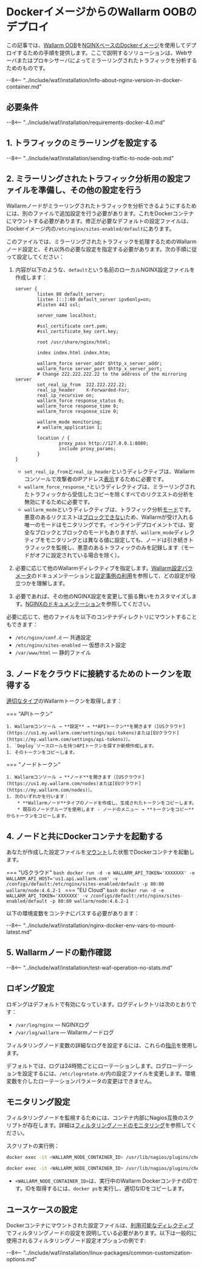 [doc-wallarm-mode]:             ../../../admin-en/configure-parameters-ja.md#wallarm_mode
[doc-config-params]:            ../../../admin-en/configure-parameters-ja.md
[doc-monitoring]:               ../../../admin-en/monitoring/intro.md
[waf-mode-instr]:               ../../../admin-en/configure-wallarm-mode.md
[logging-instr]:                ../../../admin-en/configure-logging.md
[proxy-balancer-instr]:         ../../../admin-en/using-proxy-or-balancer-ja.md
[process-time-limit-instr]:     ../../../admin-en/configure-parameters-ja.md#wallarm_process_time_limit
[allocating-memory-guide]:      ../../../admin-en/configuration-guides/allocate-resources-for-node.md
[nginx-waf-directives]:         ../../../admin-en/configure-parameters-ja.md
[graylist-docs]:                ../../../user-guides/ip-lists/graylist.md
[filtration-modes-docs]:        ../../../admin-en/configure-wallarm-mode.md
[application-configuration]:    ../../../user-guides/settings/applications.md
[ptrav-attack-docs]:            ../../../attacks-vulns-list.md#path-traversal
[attacks-in-ui-image]:          ../../../images/admin-guides/test-attacks-quickstart.png
[versioning-policy]:            ../../../updating-migrating/versioning-policy.md#version-list
[node-status-docs]:             ../../../admin-en/configure-statistics-service.md
[node-token]:                   ../../../quickstart.md#deploy-the-wallarm-filtering-node
[api-token]:                    ../../../user-guides/settings/api-tokens.md
[wallarm-token-types]:          ../../../user-guides/nodes/nodes.md#api-and-node-tokens-for-node-creation
[platform]:                     ../../supported-deployment-options.md
[oob-advantages-limitations]:   ../overview.md#advantages-and-limitations
[web-server-mirroring-examples]:overview.md#examples-of-web-server-configuration-for-traffic-mirroring
[memory-instr]:                 ../../../admin-en/configuration-guides/allocate-resources-for-node.md

# DockerイメージからのWallarm OOBのデプロイ

この記事では、[Wallarm OOB](overview.md)を[NGINXベースのDockerイメージ](https://hub.docker.com/r/wallarm/node)を使用してデプロイするための手順を提供します。ここで説明するソリューションは、Webサーバまたはプロキシサーバによってミラーリングされたトラフィックを分析するためのものです。

--8<-- "../include/waf/installation/info-about-nginx-version-in-docker-container.md"

## 必要条件

--8<-- "../include/waf/installation/requirements-docker-4.0.md"

## 1. トラフィックのミラーリングを設定する

--8<-- "../include/waf/installation/sending-traffic-to-node-oob.md"

## 2. ミラーリングされたトラフィック分析用の設定ファイルを準備し、その他の設定を行う

Wallarmノードがミラーリングされたトラフィックを分析できるようにするためには、別のファイルで追加設定を行う必要があります。これをDockerコンテナにマウントする必要があります。修正が必要なデフォルトの設定ファイルは、Dockerイメージ内の`/etc/nginx/sites-enabled/default`にあります。

このファイルでは、ミラーリングされたトラフィックを処理するためのWallarmノード設定と、それ以外の必要な設定を指定する必要があります。次の手順に従って設定してください：

1. 内容が以下のような、`default`という名前のローカルNGINX設定ファイルを作成します：

    ```
    server {
            listen 80 default_server;
            listen [::]:80 default_server ipv6only=on;
            #listen 443 ssl;

            server_name localhost;

            #ssl_certificate cert.pem;
            #ssl_certificate_key cert.key;

            root /usr/share/nginx/html;

            index index.html index.htm;

            wallarm_force server_addr $http_x_server_addr;
            wallarm_force server_port $http_x_server_port;
            # Change 222.222.222.22 to the address of the mirroring server
            set_real_ip_from  222.222.222.22;
            real_ip_header    X-Forwarded-For;
            real_ip_recursive on;
            wallarm_force response_status 0;
            wallarm_force response_time 0;
            wallarm_force response_size 0;

            wallarm_mode monitoring;
            # wallarm_application 1;

            location / {
                    proxy_pass http://127.0.0.1:8080;
                    include proxy_params;
            }
    }
    ```

    * `set_real_ip_from`と`real_ip_header`というディレクティブは、Wallarmコンソールで攻撃者のIPアドレス[表示][proxy-balancer-instr]するために必要です。
    * `wallarm_force_response_*`というディレクティブは、ミラーリングされたトラフィックから受信したコピーを除くすべてのリクエストの分析を無効にするために必要です。
    * `wallarm_mode`というディレクティブは、トラフィック分析[モード][waf-mode-instr]です。悪意のあるリクエストは[ブロックできない][oob-advantages-limitations]ため、Wallarmが受け入れる唯一のモードはモニタリングです。インラインデプロイメントでは、安全なブロックとブロックのモードもありますが、`wallarm_mode`ディレクティブをモニタリングとは異なる値に設定しても、ノードは引き続きトラフィックを監視し、悪意のあるトラフィックのみを記録します（モードがオフに設定されている場合を除く）。
1. 必要に応じて他のWallarmディレクティブを指定します。[Wallarm設定パラメータ](../../../admin-en/configure-parameters-ja.md)のドキュメンテーションと[設定事例の利用](#configuring-the-use-cases)を参照して、どの設定が役立つかを理解します。
1. 必要であれば、その他のNGINX設定を変更して振る舞いをカスタマイズします。[NGINXのドキュメンテーション](https://nginx.org/en/docs/beginners_guide.html)を参照してください。

必要に応じて、他のファイルを以下のコンテナディレクトリにマウントすることもできます：

* `/etc/nginx/conf.d` — 共通設定
* `/etc/nginx/sites-enabled` — 仮想ホスト設定
* `/var/www/html` — 静的ファイル

## 3. ノードをクラウドに接続するためのトークンを取得する

[適切なタイプ][wallarm-token-types]のWallarmトークンを取得します：

=== "APIトークン"

    1. Wallarmコンソール → **設定** → **APIトークン**を開きます（[USクラウド](https://us1.my.wallarm.com/settings/api-tokens)または[EUクラウド](https://my.wallarm.com/settings/api-tokens)）。
    1. `Deploy`ソースロールを持つAPIトークンを探すか新規作成します。
    1. そのトークンをコピーします。

=== "ノードトークン"

    1. Wallarmコンソール → **ノード**を開きます（[USクラウド](https://us1.my.wallarm.com/nodes)または[EUクラウド](https://my.wallarm.com/nodes)）。
    1. 次のいずれかを行います： 
        * **Wallarmノード**タイプのノードを作成し、生成されたトークンをコピーします。
        * 既存のノードグループを使用します - ノードのメニュー → **トークンをコピー**からトークンをコピーします。

## 4. ノードと共にDockerコンテナを起動する

あなたが作成した設定ファイルを[マウント](https://docs.docker.com/storage/volumes/)した状態でDockerコンテナを起動します。

=== "USクラウド"
    ```bash
    docker run -d -e WALLARM_API_TOKEN='XXXXXXX' -e WALLARM_API_HOST='us1.api.wallarm.com' -v /configs/default:/etc/nginx/sites-enabled/default -p 80:80 wallarm/node:4.6.2-1
    ```
=== "EU Cloud"
    ```bash
    docker run -d -e WALLARM_API_TOKEN='XXXXXXX' -v /configs/default:/etc/nginx/sites-enabled/default -p 80:80 wallarm/node:4.6.2-1
    ```

以下の環境変数をコンテナにパスする必要があります：

--8<-- "../include/waf/installation/nginx-docker-env-vars-to-mount-latest.md"

## 5. Wallarmノードの動作確認

--8<-- "../include/waf/installation/test-waf-operation-no-stats.md"

## ロギング設定

ロギングはデフォルトで有効になっています。ログディレクトリは次のとおりです：

* `/var/log/nginx` — NGINXログ
* `/var/log/wallarm` — Wallarmノードログ

フィルタリングノード変数の詳細なログを設定するには、これらの[指示](../../../admin-en/configure-logging.md)を使用します。

デフォルトでは、ログは24時間ごとにローテーションします。ログローテーションを設定するには、`/etc/logrotate.d/`内の設定ファイルを変更します。環境変数を介したローテーションパラメータの変更はできません。

## モニタリング設定

フィルタリングノードを監視するためには、コンテナ内部にNagios互換のスクリプトが存在します。詳細は[フィルタリングノードのモニタリング][doc-monitoring]を参照してください。

スクリプトの実行例：

``` bash
docker exec -it <WALLARM_NODE_CONTAINER_ID> /usr/lib/nagios/plugins/check_wallarm_tarantool_timeframe -w 1800 -c 900
```

``` bash
docker exec -it <WALLARM_NODE_CONTAINER_ID> /usr/lib/nagios/plugins/check_wallarm_export_delay -w 120 -c 300
```

* `<WALLARM_NODE_CONTAINER_ID>`は、実行中のWallarm DockerコンテナのIDです。IDを取得するには、`docker ps`を実行し、適切なIDをコピーします。

## ユースケースの設定

Dockerコンテナにマウントされた設定ファイルは、[利用可能なディレクティブ](../../../admin-en/configure-parameters-ja.md)でフィルタリングノードの設定を説明している必要があります。以下は一般的に使用されるフィルタリングノード設定オプションの例です:

--8<-- "../include/waf/installation/linux-packages/common-customization-options.md"